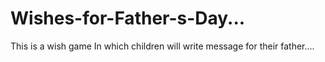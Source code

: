 # Wishes-for-Father-s-Day...
This is a wish game In which children will write message for their father....
